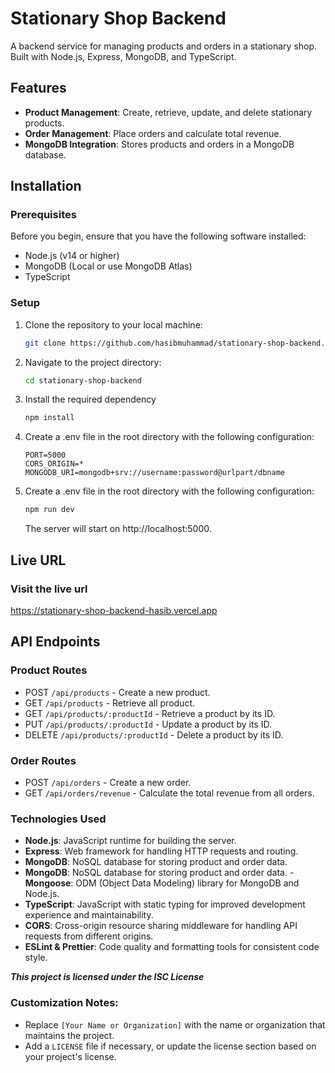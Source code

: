 # Stationary Shop Backend

A backend service for managing products and orders in a stationary shop. Built with Node.js, Express, MongoDB, and TypeScript.

## Features

- **Product Management**: Create, retrieve, update, and delete stationary products.
- **Order Management**: Place orders and calculate total revenue.
- **MongoDB Integration**: Stores products and orders in a MongoDB database.

## Installation

### Prerequisites

Before you begin, ensure that you have the following software installed:

- Node.js (v14 or higher)
- MongoDB (Local or use MongoDB Atlas)
- TypeScript

### Setup

1. Clone the repository to your local machine:

   ```bash
   git clone https://github.com/hasibmuhammad/stationary-shop-backend.git

   ```

2. Navigate to the project directory:

   ```bash
   cd stationary-shop-backend

   ```

3. Install the required dependency

   ```bash
   npm install

   ```

4. Create a .env file in the root directory with the following configuration:
   ```env
   PORT=5000
   CORS_ORIGIN=*
   MONGODB_URI=mongodb+srv://username:password@urlpart/dbname
   ```
5. Create a .env file in the root directory with the following configuration:
   ```bash
   npm run dev
   ```
   The server will start on http://localhost:5000.

## Live URL

### Visit the live url

https://stationary-shop-backend-hasib.vercel.app

## API Endpoints

### Product Routes

- POST `/api/products` - Create a new product.
- GET `/api/products` - Retrieve all product.
- GET `/api/products/:productId` - Retrieve a product by its ID.
- PUT `/api/products/:productId` - Update a product by its ID.
- DELETE `/api/products/:productId` - Delete a product by its ID.

### Order Routes

- POST `/api/orders` - Create a new order.
- GET `/api/orders/revenue` - Calculate the total revenue from all orders.

### Technologies Used

- **Node.js**: JavaScript runtime for building the server.
- **Express**: Web framework for handling HTTP requests and routing.
- **MongoDB**: NoSQL database for storing product and order data.
- **MongoDB**: NoSQL database for storing product and order data. -**Mongoose**: ODM (Object Data Modeling) library for MongoDB and Node.js.
- **TypeScript**: JavaScript with static typing for improved development experience and maintainability.
- **CORS**: Cross-origin resource sharing middleware for handling API requests from different origins.
- **ESLint & Prettier**: Code quality and formatting tools for consistent code style.

**_This project is licensed under the ISC License_**

### Customization Notes:

- Replace `[Your Name or Organization]` with the name or organization that maintains the project.
- Add a `LICENSE` file if necessary, or update the license section based on your project's license.
